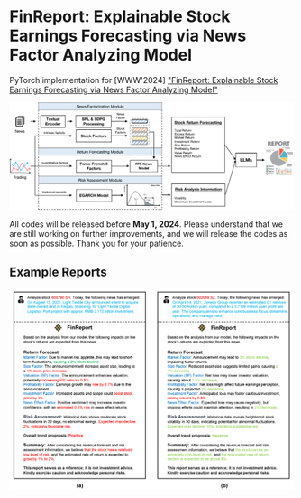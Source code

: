# FinReport: Explainable Stock Earnings Forecasting via News Factor Analyzing Model
PyTorch implementation for [WWW'2024] ["FinReport: Explainable Stock Earnings Forecasting via News Factor Analyzing Model"](FinReport_WWW_CR.pdf)

![Framework](imgs/framework.png)

All codes will be released before **May 1, 2024**. Please understand that we are still working on further improvements, and we will release the codes as soon as possible. Thank you for your patience.

## Example Reports
![Example Reports](imgs/report.png)